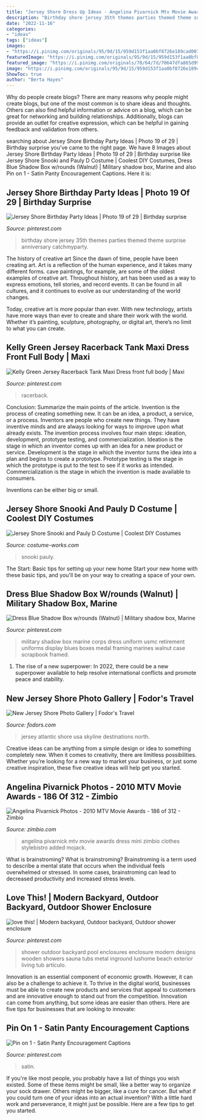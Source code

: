 ```yaml
---
title: "Jersey Shore Dress Up Ideas - Angelina Pivarnick Mtv Movie Awards Dress Mini Zimbio Clothes Stylebistro Added Mojack"
description: "Birthday shore jersey 35th themes parties themed theme surprise anniversary catchmyparty"
date: "2022-11-16"
categories:
- "ideas"
tags: ["ideas"]
images:
- "https://i.pinimg.com/originals/95/9d/15/959d153f1aa0bf8726e189cad0072387.jpg"
featuredImage: "https://i.pinimg.com/originals/95/9d/15/959d153f1aa0bf8726e189cad0072387.jpg"
featured_image: "https://i.pinimg.com/originals/70/64/7d/70647dfa865d99fba77caa54b100fbc8.jpg"
image: "https://i.pinimg.com/originals/95/9d/15/959d153f1aa0bf8726e189cad0072387.jpg"
ShowToc: true
author: "Berta Hayes"
---
```



Why do people create blogs?
There are many reasons why people might create blogs, but one of the most common is to share ideas and thoughts. Others can also find helpful information or advice on a blog, which can be great for networking and building relationships. Additionally, blogs can provide an outlet for creative expression, which can be helpful in gaining feedback and validation from others.

	

		
searching about Jersey Shore Birthday Party Ideas | Photo 19 of 29 | Birthday surprise you've came to the right page. We have 8 Images about Jersey Shore Birthday Party Ideas | Photo 19 of 29 | Birthday surprise like Jersey Shore Snooki and Pauly D Costume | Coolest DIY Costumes, Dress Blue Shadow Box w/rounds (Walnut) | Military shadow box, Marine and also Pin on 1 - Satin Panty Encouragement Captions. Here it is:
		
    
## Jersey Shore Birthday Party Ideas | Photo 19 Of 29 | Birthday Surprise

<img loading=lazy src="https://i.pinimg.com/originals/95/9d/15/959d153f1aa0bf8726e189cad0072387.jpg" onerror="this.onerror=null;this.src='https://tse2.mm.bing.net/th?id=OIP.9tlrd0E7Rj-igx9MgzSc5AHaE8&amp;pid=15.1';" alt="Jersey Shore Birthday Party Ideas | Photo 19 of 29 | Birthday surprise">

_Source: pinterest.com_

>birthday shore jersey 35th themes parties themed theme surprise anniversary catchmyparty. 

	

The history of creative art
Since the dawn of time, people have been creating art. Art is a reflection of the human experience, and it takes many different forms. cave paintings, for example, are some of the oldest examples of creative art.
Throughout history, art has been used as a way to express emotions, tell stories, and record events. It can be found in all cultures, and it continues to evolve as our understanding of the world changes.

 Today, creative art is more popular than ever. With new technology, artists have more ways than ever to create and share their work with the world. Whether it’s painting, sculpture, photography, or digital art, there’s no limit to what you can create.

    
## Kelly Green Jersey Racerback Tank Maxi Dress Front Full Body | Maxi

<img loading=lazy src="https://i.pinimg.com/originals/70/64/7d/70647dfa865d99fba77caa54b100fbc8.jpg" onerror="this.onerror=null;this.src='https://tse3.mm.bing.net/th?id=OIP.igKgpgBZxMlQOiUPTvBzjgHaLH&amp;pid=15.1';" alt="Kelly Green Jersey Racerback Tank Maxi Dress front full body | Maxi">

_Source: pinterest.com_

>racerback. 

	

Conclusion: Summarize the main points of the article.
Invention is the process of creating something new. It can be an idea, a product, a service, or a process. Inventors are people who create new things. They have inventive minds and are always looking for ways to improve upon what already exists.
The invention process involves four main steps: ideation, development, prototype testing, and commercialization. Ideation is the stage in which an inventor comes up with an idea for a new product or service. Development is the stage in which the inventor turns the idea into a plan and begins to create a prototype. Prototype testing is the stage in which the prototype is put to the test to see if it works as intended. Commercialization is the stage in which the invention is made available to consumers.

Inventions can be either big or small.

    
## Jersey Shore Snooki And Pauly D Costume | Coolest DIY Costumes

<img loading=lazy src="https://photos.costume-works.com/full/jersey_shore.jpg" onerror="this.onerror=null;this.src='https://tse1.mm.bing.net/th?id=OIP.MtZMrbp_wxuH6HUfabqXVgHaJ9&amp;pid=15.1';" alt="Jersey Shore Snooki and Pauly D Costume | Coolest DIY Costumes">

_Source: costume-works.com_

>snooki pauly. 

	

The Start: Basic tips for setting up your new home
Start your new home with these basic tips, and you'll be on your way to creating a space of your own.

    
## Dress Blue Shadow Box W/rounds (Walnut) | Military Shadow Box, Marine

<img loading=lazy src="https://i.pinimg.com/originals/c3/df/74/c3df74385011b206090e7d29eb97334d.jpg" onerror="this.onerror=null;this.src='https://tse2.mm.bing.net/th?id=OIP.OugdHXumLgp-HB00gA6osAAAAA&amp;pid=15.1';" alt="Dress Blue Shadow Box w/rounds (Walnut) | Military shadow box, Marine">

_Source: pinterest.com_

>military shadow box marine corps dress uniform usmc retirement uniforms display blues boxes medal framing marines walnut case scrapbook framed. 

	

1. The rise of a new superpower: In 2022, there could be a new superpower available to help resolve international conflicts and promote peace and stability.

    
## New Jersey Shore Photo Gallery | Fodor&#039;s Travel

<img loading=lazy src="http://assets.fodors.com/destinations/1015560/skyline-atlantic-city-new-jersey_980x650.jpg" onerror="this.onerror=null;this.src='https://tse2.mm.bing.net/th?id=OIP.GXETvftOiBkf1ngFWJy1ggHaE6&amp;pid=15.1';" alt="New Jersey Shore Photo Gallery | Fodor&#039;s Travel">

_Source: fodors.com_

>jersey atlantic shore usa skyline destinations north. 

	

Creative ideas can be anything from a simple design or idea to something completely new. When it comes to creativity, there are limitless possibilities. Whether you’re looking for a new way to market your business, or just some creative inspiration, these five creative ideas will help get you started.

    
## Angelina Pivarnick Photos - 2010 MTV Movie Awards - 186 Of 312 - Zimbio

<img loading=lazy src="http://www4.pictures.zimbio.com/bg/2010+MTV+Movie+Awards+ZRDe42ukYikx.jpg" onerror="this.onerror=null;this.src='https://tse3.mm.bing.net/th?id=OIP.YuDCm5q4H_bBpe4CvJw4kwHaKi&amp;pid=15.1';" alt="Angelina Pivarnick Photos - 2010 MTV Movie Awards - 186 of 312 - Zimbio">

_Source: zimbio.com_

>angelina pivarnick mtv movie awards dress mini zimbio clothes stylebistro added mojack. 

	

What is brainstroming?
What is brainstroming? Brainstroming is a term used to describe a mental state that occurs when the individual feels overwhelmed or stressed. In some cases, brainstroming can lead to decreased productivity and increased stress levels.

    
## Love This! | Modern Backyard, Outdoor Backyard, Outdoor Shower Enclosure

<img loading=lazy src="https://i.pinimg.com/736x/16/d3/f2/16d3f2c69ced9746524413a2c0902a98--backyard-designs-backyard-ideas.jpg" onerror="this.onerror=null;this.src='https://tse4.mm.bing.net/th?id=OIP.f-1OgYkeONBa_juWzUM7uQHaJ3&amp;pid=15.1';" alt="love this! | Modern backyard, Outdoor backyard, Outdoor shower enclosure">

_Source: pinterest.com_

>shower outdoor backyard pool enclosures enclosure modern designs wooden showers sauna tubs metal inground lushome beach exterior living tub artículo. 

	

Innovation is an essential component of economic growth. However, it can also be a challenge to achieve it. To thrive in the digital world, businesses must be able to create new products and services that appeal to customers and are innovative enough to stand out from the competition. Innovation can come from anything, but some ideas are easier than others. Here are five tips for businesses that are looking to innovate:

    
## Pin On 1 - Satin Panty Encouragement Captions

<img loading=lazy src="https://i.pinimg.com/736x/58/4a/2f/584a2f464318b9666d8dce36dd33faff.jpg" onerror="this.onerror=null;this.src='https://tse3.mm.bing.net/th?id=OIP.GPpHuh7Q-_FmQ6N_9_wuiQHaLG&amp;pid=15.1';" alt="Pin on 1 - Satin Panty Encouragement Captions">

_Source: pinterest.com_

>satin. 

	

If you're like most people, you probably have a list of things you wish existed. Some of these items might be small, like a better way to organize your sock drawer. Others might be bigger, like a cure for cancer. But what if you could turn one of your ideas into an actual invention? With a little hard work and perseverance, it might just be possible. Here are a few tips to get you started.

